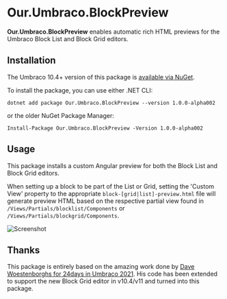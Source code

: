 ﻿# Our.Umbraco.BlockPreview

**Our.Umbraco.BlockPreview** enables automatic rich HTML previews for the Umbraco Block List and Block Grid editors.

## Installation
The Umbraco 10.4+ version of this package is [available via NuGet](https://www.nuget.org/packages/Our.Umbraco.BlockPreview).

To install the package, you can use either .NET CLI:

```
dotnet add package Our.Umbraco.BlockPreview --version 1.0.0-alpha002
```

or the older NuGet Package Manager:

```
Install-Package Our.Umbraco.BlockPreview -Version 1.0.0-alpha002
```

## Usage
This package installs a custom Angular preview for both the Block List and Block Grid editors.

When setting up a block to be part of the List or Grid, setting the 'Custom View' property to the appropriate `block-[grid|list]-preview.html` file will generate preview HTML based on the respective partial view found in `/Views/Partials/blocklist/Components` or `/Views/Partials/blockgrid/Components`.

![Screenshot](https://github.com/rickbutterfield/Our.Umbraco.BlockPreview/blob/main/screenshots/screenshot1.png "The Umbraco backoffice showing a panel titled 'Select view', with two HTML files in a list available for selection")

## Thanks
This package is entirely based on the amazing work done by [Dave Woestenborghs for 24days in Umbraco 2021](https://archive.24days.in/umbraco-cms/2021/advanced-blocklist-editor/). His code has been extended to support the new Block Grid editor in v10.4/v11 and turned into this package.